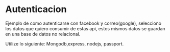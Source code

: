 # Autenticacion

Ejemplo de como autenticarse con facebook y correo(google), selecciono los datos que quiero consumir
de estas api, estos mismos datos se guardan en una base de datos no relacional.

Utilize lo siguiente: Mongodb,express, nodejs, passport.
